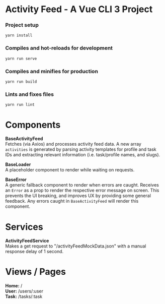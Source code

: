 # Activity Feed - A Vue CLI 3 Project

### Project setup
```
yarn install
```

### Compiles and hot-reloads for development
```
yarn run serve
```

### Compiles and minifies for production
```
yarn run build
```

### Lints and fixes files
```
yarn run lint
```

# Components

**BaseActivityFeed**  
Fetches (via Axios) and processes activity feed data. A new array `activities` is generated by parsing activity templates for profile and task IDs and extracting relevant information (i.e. task/profile names, and slugs).

**BaseLoader**  
A placeholder component to render while waiting on requests.

**BaseError**  
A generic fallback component to render when errors are caught. Receives an `Error` as a prop to render the respective error message on screen. This prevents the UI breaking, and improves UX by providing some general feedback. Any errors caught in `BaseActivityFeed` will render this component.

# Services

**ActivityFeedService**  
Makes a get request to "/activityFeedMockData.json" with a manual response delay of 1 second.

# Views / Pages

**Home:** /  
**User:** /users/:user  
**Task:** /tasks/:task
